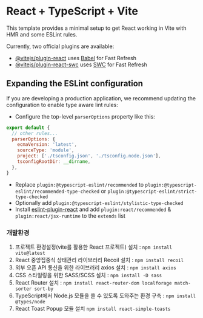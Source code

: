 # React + TypeScript + Vite

This template provides a minimal setup to get React working in Vite with HMR and some ESLint rules.

Currently, two official plugins are available:

- [@vitejs/plugin-react](https://github.com/vitejs/vite-plugin-react/blob/main/packages/plugin-react/README.md) uses [Babel](https://babeljs.io/) for Fast Refresh
- [@vitejs/plugin-react-swc](https://github.com/vitejs/vite-plugin-react-swc) uses [SWC](https://swc.rs/) for Fast Refresh

## Expanding the ESLint configuration

If you are developing a production application, we recommend updating the configuration to enable type aware lint rules:

- Configure the top-level `parserOptions` property like this:

```js
export default {
  // other rules...
  parserOptions: {
    ecmaVersion: 'latest',
    sourceType: 'module',
    project: ['./tsconfig.json', './tsconfig.node.json'],
    tsconfigRootDir: __dirname,
  },
}
```

- Replace `plugin:@typescript-eslint/recommended` to `plugin:@typescript-eslint/recommended-type-checked` or `plugin:@typescript-eslint/strict-type-checked`
- Optionally add `plugin:@typescript-eslint/stylistic-type-checked`
- Install [eslint-plugin-react](https://github.com/jsx-eslint/eslint-plugin-react) and add `plugin:react/recommended` & `plugin:react/jsx-runtime` to the `extends` list


### 개발환경
1. 프로젝트 환경설정(vite를 활용한 React 프로젝트) 설치 : `npm install vite@latest` <br />
2. React 중앙집중식 상태관리 라이브러리 Recoil 설치 : `npm install recoil` <br />
3. 외부 오픈 API 통신을 위한 라이브러리 axios 설치 : `npm install axios` <br />
4. CSS 스타일링을 위한 SASS/SCSS 설치 : `npm install -D sass` <br />
5. React Router 설치 : `npm install react-router-dom localforage match-sorter sort-by` <br />
6. TypeScript에서 Node.js 모듈을 쓸 수 있도록 도와주는 환경 구축 : `npm install @types/node` <br />
7. React Toast Popup 모듈 설치 `npm install react-simple-toasts` <br />